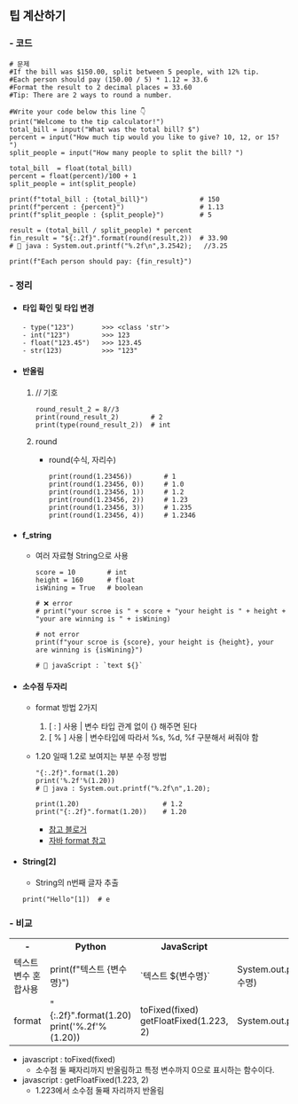 ## 팁 계산하기

### - 코드

```
# 문제
#If the bill was $150.00, split between 5 people, with 12% tip.
#Each person should pay (150.00 / 5) * 1.12 = 33.6
#Format the result to 2 decimal places = 33.60
#Tip: There are 2 ways to round a number.

#Write your code below this line 👇
print("Welcome to the tip calculator!")
total_bill = input("What was the total bill? $")
percent = input("How much tip would you like to give? 10, 12, or 15? ")
split_people = input("How many people to split the bill? ")

total_bill  = float(total_bill)
percent = float(percent)/100 + 1
split_people = int(split_people)

print(f"total_bill : {total_bill}")             # 150
print(f"percent : {percent}")                   # 1.13
print(f"split_people : {split_people}")         # 5

result = (total_bill / split_people) * percent
fin_result = "${:.2f}".format(round(result,2))  # 33.90
# 🐸 java : System.out.printf("%.2f\n",3.2542);   //3.25

print(f"Each person should pay: {fin_result}")
```

### - 정리

- <h4>타입 확인 및 타입 변경</h4>
    
    ```
    - type("123")       >>> <class 'str'>               
    - int("123")        >>> 123
    - float("123.45")   >>> 123.45
    - str(123)          >>> "123"
    ```

- <h4>반올림</h4>

  1. // 기호

     ```
     round_result_2 = 8//3
     print(round_result_2)        # 2
     print(type(round_result_2))  # int
     ```

  2. round
     - round(수식, 자리수)
       ```
       print(round(1.23456))        # 1
       print(round(1.23456, 0))     # 1.0
       print(round(1.23456, 1))     # 1.2
       print(round(1.23456, 2))     # 1.23
       print(round(1.23456, 3))     # 1.235
       print(round(1.23456, 4))     # 1.2346
       ```

- <h4>f_string</h4>

  - 여러 자료형 String으로 사용

    ```
    score = 10        # int
    height = 160      # float
    isWining = True   # boolean

    # ❌ error
    # print("your scroe is " + score + "your height is " + height + "your are winning is " + isWining)

    # not error
    print(f"your scroe is {score}, your height is {height}, your are winning is {isWining}")

    # 🐸 javaScript : `text ${}`
    ```

- <h4>소수점 두자리</h4>

  - format 방법 2가지

    1. [ : ] 사용 | 변수 타입 관계 없이 {} 해주면 된다
    2. [ % ] 사용 | 변수타입에 따라서 %s, %d, %f 구분해서 써줘야 함

  - 1.20 일때 1.2로 보여지는 부분 수정 방법

    ```
    "{:.2f}".format(1.20)
    print('%.2f'%(1.20))
    # 🐸 java : System.out.printf("%.2f\n",1.20);

    print(1.20)                     # 1.2
    print("{:.2f}".format(1.20))    # 1.20
    ```

    - [참고 블로거](https://firedino.tistory.com/56)
    - [자바 format 참고](https://github.com/hyeah0/SmartWeb_Contents_WebApplication_developer_class/blob/main/1_Java/day01_%EC%9E%90%EB%B0%94%EC%8B%9C%EC%9E%91%ED%95%98%EA%B8%B0.md)

- <h4>String[2]</h4>
   
   - String의 n번째 글자 추출
    ```
    print("Hello"[1])  # e
    ```

### - 비교

<table>
    <tr>
        <th>-</th>
        <th>Python</th>
        <th>JavaScript</th>
        <th>Java</th>
    </tr>
    <tr>
        <td>텍스트 변수 혼합사용</td>
        <td>print(f"텍스트 {변수명}")</td>
        <td>`텍스트 ${변수명}`</td>
        <td>System.out.println("텍스트" + 변수명)</td>
    </tr>
    <tr>
        <td>format</td>
        <td>"{:.2f}".format(1.20)
        <br>print('%.2f'%(1.20))
        </td>
        <td>toFixed(fixed)
        <br>getFloatFixed(1.223, 2)
        </td>
        <td>System.out.printf("%.2f\n",1.20)</td>
    </tr>
</table>

- javascript : toFixed(fixed)
  - 소수점 둘 째자리까지 반올림하고 특정 변수까지 0으로 표시하는 함수이다.
- javascript : getFloatFixed(1.223, 2)
  - 1.223에서 소수점 둘째 자리까지 반올림
